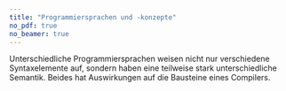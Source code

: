 ```yaml
---
title: "Programmiersprachen und -konzepte"
no_pdf: true
no_beamer: true
---
```



Unterschiedliche Programmiersprachen weisen nicht nur verschiedene Syntaxelemente auf,
sondern haben eine teilweise stark unterschiedliche Semantik. Beides hat Auswirkungen
auf die Bausteine eines Compilers.
